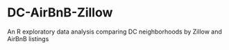 # DC-AirBnB-Zillow
An R exploratory data analysis comparing DC neighborhoods by Zillow and AirBnB listings
